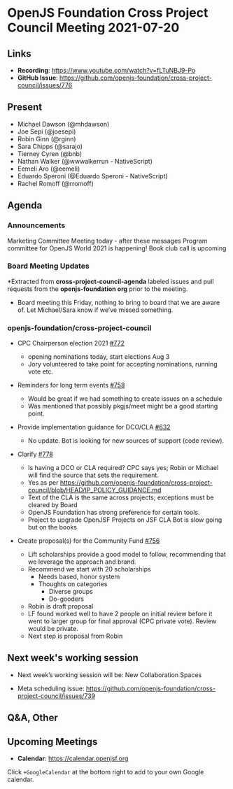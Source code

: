 # OpenJS Foundation Cross Project Council Meeting 2021-07-20

## Links

* **Recording**: https://www.youtube.com/watch?v=fLTuNBJ9-Po
* **GitHub Issue**: https://github.com/openjs-foundation/cross-project-council/issues/776

## Present

* Michael Dawson (@mhdawson)
* Joe Sepi (@joesepi)
* Robin Ginn (@rginn)
* Sara Chipps (@sarajo) 
* Tierney Cyren (@bnb)
* Nathan Walker (@wwwalkerrun - NativeScript) 
* Eemeli Aro (@eemeli)
* Eduardo Speroni (@Eduardo Speroni - NativeScript)
* Rachel Romoff (@rromoff)  

## Agenda

### Announcements

Marketing Committee Meeting today - after these messages
Program committee for OpenJS World 2021 is happening!
Book club call is upcoming

### Board Meeting Updates

*Extracted from **cross-project-council-agenda** labeled issues and pull requests from the **openjs-foundation org** prior to the meeting.
* Board meeting this Friday, nothing to bring to board that we are aware of. Let Michael/Sara
  know if we’ve missed something.

### openjs-foundation/cross-project-council

* CPC Chairperson election 2021 [#772](https://github.com/openjs-foundation/cross-project-council/issues/772)
  * opening nominations today, start elections Aug 3
  * Jory volunteered to take point for accepting nominations, running vote etc.

* Reminders for long term events [#758](https://github.com/openjs-foundation/cross-project-council/issues/758)
  * Would be great if we had something to create issues on a schedule
  * Was mentioned that possibly pkgjs/meet might be a good starting point. 

* Provide implementation guidance for DCO/CLA 
[#632](https://github.com/openjs-foundation/cross-project-council/issues/632)
  * No update. Bot is looking for new sources of support (code review).

* Clarify
[#778](https://github.com/openjs-foundation/cross-project-council/issues/778)
  * Is having a DCO or CLA required? CPC says yes; Robin or Michael will find the source that sets the requirement. 
  * Yes as per https://github.com/openjs-foundation/cross-project-council/blob/HEAD/IP_POLICY_GUIDANCE.md
  * Text of the CLA is the same across projects; exceptions must be cleared by Board
  * OpenJS Foundation has strong preference for certain tools. 
  * Project to upgrade OpenJSF Projects on JSF CLA Bot is slow going but on the books

* Create proposal(s) for the Community Fund [#756](https://github.com/openjs-foundation/cross-project-council/issues/756)
  * Lift scholarships provide a good model to follow, recommending that we leverage the
    approach and brand.
  * Recommend we start with 20 scholarships
    * Needs based, honor system
    * Thoughts on categories
      * Diverse groups
      * Do-gooders
  * Robin is draft proposal
  * LF found worked well to have 2 people on initial review before it went to larger group for final
    approval (CPC private vote). Review would be private.
  * Next step is proposal from Robin

## Next week's working session

* Next week’s working session will be:
New Collaboration Spaces

* Meta scheduling issue: https://github.com/openjs-foundation/cross-project-council/issues/739

## Q&A, Other

## Upcoming Meetings

* **Calendar**: <https://calendar.openjsf.org>

Click `+GoogleCalendar` at the bottom right to add to your own Google calendar.
